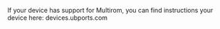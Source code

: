 If your device has support for Multirom, you can find instructions your device here: devices.ubports.com